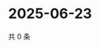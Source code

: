 # 2025-06-23

共 0 条

<!-- BEGIN ZHIHUQUESTIONS -->
<!-- 最后更新时间 Mon Jun 23 2025 22:12:17 GMT+0800 (China Standard Time) -->

<!-- END ZHIHUQUESTIONS -->

